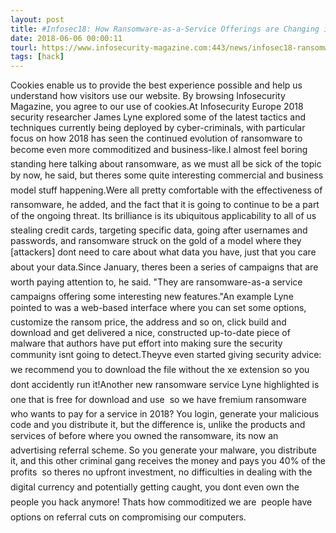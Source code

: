 ```yaml
---
layout: post
title: #Infosec18: How Ransomware-as-a-Service Offerings are Changing in 2018
date: 2018-06-06 00:00:11
tourl: https://www.infosecurity-magazine.com:443/news/infosec18-ransomwareasaservice-2018/
tags: [hack]
---
```

Cookies enable us to provide the best experience possible and help us understand how visitors use our website. By browsing Infosecurity Magazine, you agree to our use of cookies.At Infosecurity Europe 2018 security researcher James Lyne explored some of the latest tactics and techniques currently being deployed by cyber-criminals, with particular focus on how 2018 has seen the continued evolution of ransomware to become even more commoditized and business-like.I almost feel boring standing here talking about ransomware, as we must all be sick of the topic by now, he said, but theres some quite interesting commercial and business model stuff happening.Were all pretty comfortable with the effectiveness of ransomware, he added, and the fact that it is going to continue to be a part of the ongoing threat. Its brilliance is its ubiquitous applicability to all of us  stealing credit cards, targeting specific data, going after usernames and passwords, and ransomware struck on the gold of a model where they [attackers] dont need to care about what data you have, just that you care about your data.Since January, theres been a series of campaigns that are worth paying attention to, he said. "They are ransomware-as-a service campaigns offering some interesting new features."An example Lyne pointed to was a web-based interface where you can set some options, customize the ransom price, the address and so on, click build and download and get delivered a nice, constructed up-to-date piece of malware that authors have put effort into making sure the security community isnt going to detect.Theyve even started giving security advice: we recommend you to download the file without the xe extension so you dont accidently run it!Another new ransomware service Lyne highlighted is one that is free for download and use  so we have fremium ransomware  who wants to pay for a service in 2018? You login, generate your malicious code and you distribute it, but the difference is, unlike the products and services of before where you owned the ransomware, its now an advertising referral scheme. So you generate your malware, you distribute it, and this other criminal gang receives the money and pays you 40% of the profits  so theres no upfront investment, no difficulties in dealing with the digital currency and potentially getting caught, you dont even own the people you hack anymore! Thats how commoditized we are  people have options on referral cuts on compromising our computers.